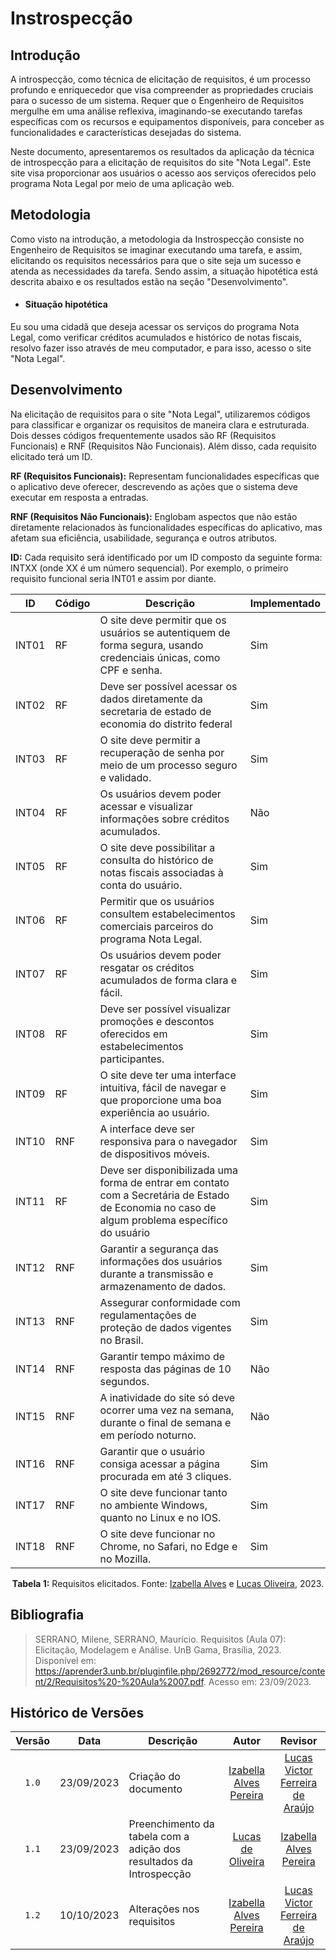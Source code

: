 # Instrospecção
## Introdução
A introspecção, como técnica de elicitação de requisitos, é um processo profundo e enriquecedor que visa compreender as propriedades cruciais para o sucesso de um sistema. Requer que o Engenheiro de Requisitos mergulhe em uma análise reflexiva, imaginando-se executando tarefas específicas com os recursos e equipamentos disponíveis, para conceber as funcionalidades e características desejadas do sistema.

Neste documento, apresentaremos os resultados da aplicação da técnica de introspecção para a elicitação de requisitos do site "Nota Legal". Este site visa proporcionar aos usuários o acesso aos serviços oferecidos pelo programa Nota Legal por meio de uma aplicação web.
## Metodologia

Como visto na introdução, a metodologia da Instrospecção consiste no Engenheiro de Requisitos se imaginar executando uma tarefa, e assim, elicitando os requisitos necessários para
que o site seja um sucesso e atenda as necessidades da tarefa. Sendo assim, a situação hipotética está descrita abaixo e os resultados estão na seção "Desenvolvimento".

- #### Situação hipotética
Eu sou uma cidadã que deseja acessar os serviços do programa Nota Legal, como verificar créditos acumulados e histórico de notas fiscais, resolvo fazer isso através de meu computador, e para isso, acesso o site "Nota Legal".

## Desenvolvimento
Na elicitação de requisitos para o site "Nota Legal", utilizaremos códigos para classificar e organizar os requisitos de maneira clara e estruturada. Dois desses códigos frequentemente usados são RF (Requisitos Funcionais) e RNF (Requisitos Não Funcionais). Além disso, cada requisito elicitado terá um ID.

**RF (Requisitos Funcionais):** Representam funcionalidades específicas que o aplicativo deve oferecer, descrevendo as ações que o sistema deve executar em resposta a entradas.

**RNF (Requisitos Não Funcionais):** Englobam aspectos que não estão diretamente relacionados às funcionalidades específicas do aplicativo, mas afetam sua eficiência, usabilidade, segurança e outros atributos.

**ID:** Cada requisito será identificado por um ID composto da seguinte forma: INTXX (onde XX é um número sequencial). Por exemplo, o primeiro requisito funcional seria INT01 e assim por diante.

<div align="center">

| ID   | Código | Descrição                                                                                      | Implementado |
|------|--------|------------------------------------------------------------------------------------------------|--------------|
| INT01| RF     | O site deve permitir que os usuários se autentiquem de forma segura, usando credenciais únicas, como CPF e senha. |   Sim        |
| INT02| RF     | Deve ser possível acessar os dados diretamente da secretaria de estado de economia do distrito federal | Sim         |
| INT03| RF     | O site deve permitir a recuperação de senha por meio de um processo seguro e validado.  |     Sim      |
| INT04| RF     | Os usuários devem poder acessar e visualizar informações sobre créditos acumulados.           |      Não     |
| INT05| RF     | O site deve possibilitar a consulta do histórico de notas fiscais associadas à conta do usuário. |    Sim      |
| INT06| RF     | Permitir que os usuários consultem estabelecimentos comerciais parceiros do programa Nota Legal. |     Sim      |
| INT07| RF     | Os usuários devem poder resgatar os créditos acumulados de forma clara e fácil.               |    Sim       |
| INT08| RF     | Deve ser possível visualizar promoções e descontos oferecidos em estabelecimentos participantes. |      Sim     |
| INT09| RF     | O site deve ter uma interface intuitiva, fácil de navegar e que proporcione uma boa experiência ao usuário. |    Sim       |
| INT10| RNF    | A interface deve ser responsiva para o navegador de dispositivos móveis.           |     Sim      |
| INT11| RF    | Deve ser disponibilizada uma forma de entrar em contato com a Secretária de Estado de Economia no caso de algum problema específico do usuário                 |  Sim        |
| INT12| RNF    | Garantir a segurança das informações dos usuários durante a transmissão e armazenamento de dados. |     Sim      |
| INT13| RNF    | Assegurar conformidade com regulamentações de proteção de dados vigentes no Brasil.          |     Sim      |
| INT14| RNF    | Garantir tempo máximo de resposta das páginas de 10 segundos.   |    Não      |
| INT15| RNF    | A inatividade do site só deve ocorrer uma vez na semana, durante o final de semana e em período noturno. |     Não      |
| INT16| RNF    | Garantir que o usuário consiga acessar a página procurada em até 3 cliques. |      Sim     |
| INT17| RNF    | O site deve funcionar tanto no ambiente Windows, quanto no Linux e no IOS. |      Sim     |
| INT18| RNF    | O site deve funcionar no Chrome, no Safari, no Edge e no Mozilla.                   |     Sim      |


**Tabela 1:** Requisitos elicitados. Fonte: [Izabella Alves](https://github.com/izabellaalves) e [Lucas Oliveira](https://github.com/LucasOliveiraDiasMarquesFerreira), 2023.

</div>


## Bibliografia
> SERRANO, Milene, SERRANO, Maurício. Requisitos (Aula 07): Elicitação, Modelagem e Análise. UnB Gama, Brasília, 2023. Disponível em: <https://aprender3.unb.br/pluginfile.php/2692772/mod_resource/content/2/Requisitos%20-%20Aula%2007.pdf>. Acesso em: 23/09/2023.
## Histórico de Versões
|Versão|Data|Descrição|Autor|Revisor|
|:----:|----|---------|:-----:|:-------:|
|`1.0`|23/09/2023|Criação do documento|[Izabella Alves Pereira](https://github.com/izabellaalves)|[Lucas Victor Ferreira de Araújo](https://github.com/Lucas13032003)|
|`1.1`|23/09/2023|Preenchimento da tabela com a adição dos resultados da Introspecção|[Lucas de Oliveira](https://github.com/LucasOliveiraDiasMarquesFerreira)|[Izabella Alves Pereira](https://github.com/izabellaalves)|
|`1.2`|10/10/2023|Alterações nos requisitos|[Izabella Alves Pereira](https://github.com/izabellaalves)|[Lucas Victor Ferreira de Araújo](https://github.com/Lucas13032003)|
